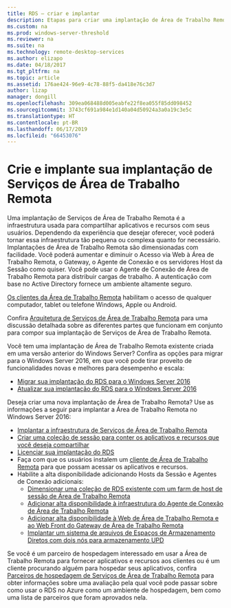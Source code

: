 ```yaml
---
title: RDS – criar e implantar
description: Etapas para criar uma implantação de Área de Trabalho Remota
ms.custom: na
ms.prod: windows-server-threshold
ms.reviewer: na
ms.suite: na
ms.technology: remote-desktop-services
ms.author: elizapo
ms.date: 04/18/2017
ms.tgt_pltfrm: na
ms.topic: article
ms.assetid: 176ae424-96e9-4c78-88f5-da418e76c3d7
author: lizap
manager: dongill
ms.openlocfilehash: 309ea068488d005eabfe22f8ea055f85dd098452
ms.sourcegitcommit: 3743cf691a984e1d140a04d50924a3a0a19c3e5c
ms.translationtype: HT
ms.contentlocale: pt-BR
ms.lasthandoff: 06/17/2019
ms.locfileid: "66453076"
---
```

# <a name="build-and-deploy-your-remote-desktop-services-deployment"></a>Crie e implante sua implantação de Serviços de Área de Trabalho Remota

Uma implantação de Serviços de Área de Trabalho Remota é a infraestrutura usada para compartilhar aplicativos e recursos com seus usuários. Dependendo da experiência que desejar oferecer, você poderá tornar essa infraestrutura tão pequena ou complexa quanto for necessário. Implantações de Área de Trabalho Remota são dimensionadas com facilidade. Você poderá aumentar e diminuir o Acesso via Web à Área de Trabalho Remota, o Gateway, o Agente de Conexão e os servidores Host da Sessão como quiser. Você pode usar o Agente de Conexão de Área de Trabalho Remota para distribuir cargas de trabalho. A autenticação com base no Active Directory fornece um ambiente altamente seguro. 

[Os clientes da Área de Trabalho Remota](clients/remote-desktop-clients.md) habilitam o acesso de qualquer computador, tablet ou telefone Windows, Apple ou Android.

Confira [Arquitetura de Serviços de Área de Trabalho Remota](desktop-hosting-logical-architecture.md) para uma discussão detalhada sobre as diferentes partes que funcionam em conjunto para compor sua implantação de Serviços de Área de Trabalho Remota.

Você tem uma implantação de Área de Trabalho Remota existente criada em uma versão anterior do Windows Server? Confira as opções para migrar para o Windows Server 2016, em que você pode tirar proveito de funcionalidades novas e melhores para desempenho e escala:

- [Migrar sua implantação do RDS para o Windows Server 2016](migrate-rds-role-services.md)
- [Atualizar sua implantação do RDS para o Windows Server 2016](upgrade-to-rds-2016.md)

Deseja criar uma nova implantação de Área de Trabalho Remota? Use as informações a seguir para implantar a Área de Trabalho Remota no Windows Server 2016:

- [Implantar a infraestrutura de Serviços de Área de Trabalho Remota](rds-deploy-infrastructure.md)
- [Criar uma coleção de sessão para conter os aplicativos e recursos que você deseja compartilhar](rds-create-collection.md)
- [Licenciar sua implantação do RDS](rds-client-access-license.md)
- Faça com que os usuários instalem um [cliente de Área de Trabalho Remota](clients/remote-desktop-clients.md) para que possam acessar os aplicativos e recursos. 
- Habilite a alta disponibilidade adicionando Hosts da Sessão e Agentes de Conexão adicionais:
   - [Dimensionar uma coleção de RDS existente com um farm de host de sessão de Área de Trabalho Remota](rds-scale-rdsh-farm.md)
   - [Adicionar alta disponibilidade à infraestrutura do Agente de Conexão de Área de Trabalho Remota](rds-connection-broker-cluster.md)
   - [Adicionar alta disponibilidade à Web de Área de Trabalho Remota e ao Web Front do Gateway de Área de Trabalho Remota](rds-rdweb-gateway-ha.md)
   - [Implantar um sistema de arquivos de Espaços de Armazenamento Diretos com dois nós para armazenamento UPD](rds-storage-spaces-direct-deployment.md)


Se você é um parceiro de hospedagem interessado em usar a Área de Trabalho Remota para fornecer aplicativos e recursos aos clientes ou é um cliente procurando alguém para hospedar seus aplicativos, confira [Parceiros de hospedagem de Serviços de Área de Trabalho Remota](rds-hosting-partners.md) para obter informações sobre uma avaliação pela qual você pode passar sobre como usar o RDS no Azure como um ambiente de hospedagem, bem como uma lista de parceiros que foram aprovados nela.

